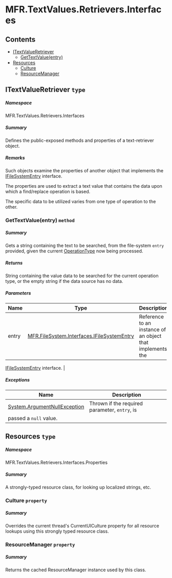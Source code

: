 <a name='assembly'></a>
# MFR.TextValues.Retrievers.Interfaces

## Contents

- [ITextValueRetriever](#T-MFR-Objects-TextValues-Retrievers-Interfaces-ITextValueRetriever 'MFR.TextValues.Retrievers.Interfaces.ITextValueRetriever')
  - [GetTextValue(entry)](#M-MFR-Objects-TextValues-Retrievers-Interfaces-ITextValueRetriever-GetTextValue-MFR-Objects-FileSystem-Interfaces-IFileSystemEntry- 'MFR.TextValues.Retrievers.Interfaces.ITextValueRetriever.GetTextValue(MFR.FileSystem.Interfaces.IFileSystemEntry)')
- [Resources](#T-MFR-Objects-TextValues-Retrievers-Interfaces-Properties-Resources 'MFR.TextValues.Retrievers.Interfaces.Properties.Resources')
  - [Culture](#P-MFR-Objects-TextValues-Retrievers-Interfaces-Properties-Resources-Culture 'MFR.TextValues.Retrievers.Interfaces.Properties.Resources.Culture')
  - [ResourceManager](#P-MFR-Objects-TextValues-Retrievers-Interfaces-Properties-Resources-ResourceManager 'MFR.TextValues.Retrievers.Interfaces.Properties.Resources.ResourceManager')

<a name='T-MFR-Objects-TextValues-Retrievers-Interfaces-ITextValueRetriever'></a>
## ITextValueRetriever `type`

##### Namespace

MFR.TextValues.Retrievers.Interfaces

##### Summary

Defines the public-exposed methods and properties of a text-retriever object.

##### Remarks

Such objects examine the properties of another object that implements
the [IFileSystemEntry](#T-MFR-Objects-FileSystem-Interfaces-IFileSystemEntry 'MFR.FileSystem.Interfaces.IFileSystemEntry') interface.



The properties are used to extract a text value that contains the data
upon which a find/replace operation is based.



The specific data to be utilized varies from one type of operation to
the other.

<a name='M-MFR-Objects-TextValues-Retrievers-Interfaces-ITextValueRetriever-GetTextValue-MFR-Objects-FileSystem-Interfaces-IFileSystemEntry-'></a>
### GetTextValue(entry) `method`

##### Summary

Gets a string containing the text to be searched, from the
file-system `entry` provided, given the current
[OperationType](#T-MFR-Objects-OperationType 'MFR.OperationType') now being processed.

##### Returns

String containing the value data to be searched for the current
operation type, or the empty string if the data source has no data.

##### Parameters

| Name | Type | Description |
| ---- | ---- | ----------- |
| entry | [MFR.FileSystem.Interfaces.IFileSystemEntry](#T-MFR-Objects-FileSystem-Interfaces-IFileSystemEntry 'MFR.FileSystem.Interfaces.IFileSystemEntry') | Reference to an instance of an object that implements the
[IFileSystemEntry](#T-MFR-Objects-FileSystem-Interfaces-IFileSystemEntry 'MFR.FileSystem.Interfaces.IFileSystemEntry')
interface. |

##### Exceptions

| Name | Description |
| ---- | ----------- |
| [System.ArgumentNullException](http://msdn.microsoft.com/query/dev14.query?appId=Dev14IDEF1&l=EN-US&k=k:System.ArgumentNullException 'System.ArgumentNullException') | Thrown if the required parameter, `entry`, is
passed a `null` value. |

<a name='T-MFR-Objects-TextValues-Retrievers-Interfaces-Properties-Resources'></a>
## Resources `type`

##### Namespace

MFR.TextValues.Retrievers.Interfaces.Properties

##### Summary

A strongly-typed resource class, for looking up localized strings, etc.

<a name='P-MFR-Objects-TextValues-Retrievers-Interfaces-Properties-Resources-Culture'></a>
### Culture `property`

##### Summary

Overrides the current thread's CurrentUICulture property for all
  resource lookups using this strongly typed resource class.

<a name='P-MFR-Objects-TextValues-Retrievers-Interfaces-Properties-Resources-ResourceManager'></a>
### ResourceManager `property`

##### Summary

Returns the cached ResourceManager instance used by this class.

